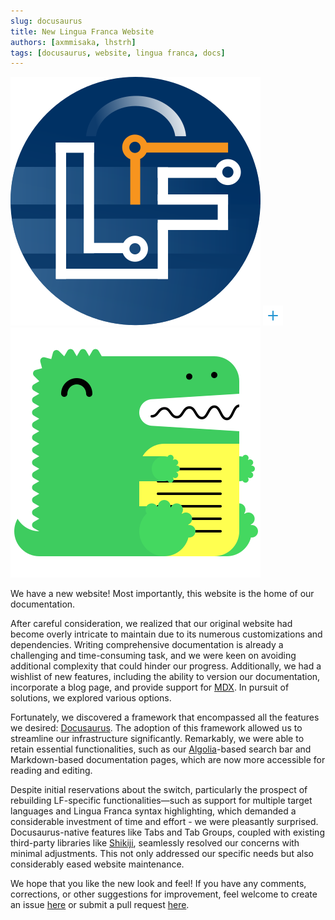 ```yaml
---
slug: docusaurus
title: New Lingua Franca Website
authors: [axmmisaka, lhstrh]
tags: [docusaurus, website, lingua franca, docs]
---
```


![Lingua Franca](../static/img/lf-logo.svg)
![Plus](../static/img/blog/plus.svg)
![Docusaurus](../static/img/blog/docusaurus-logo.svg)

We have a new website! Most importantly, this website is the home of our documentation. 

After careful consideration, we realized that our original website had become overly intricate to maintain due to its numerous customizations and dependencies. Writing comprehensive documentation is already a challenging and time-consuming task, and we were keen on avoiding additional complexity that could hinder our progress. Additionally, we had a wishlist of new features, including the ability to version our documentation, incorporate a blog page, and provide support for [MDX](https://mdxjs.com/). In pursuit of solutions, we explored various options.

Fortunately, we discovered a framework that encompassed all the features we desired: [Docusaurus](https://docusaurus.io/). The adoption of this framework allowed us to streamline our infrastructure significantly. Remarkably, we were able to retain essential functionalities, such as our [Algolia](https://www.algolia.com)-based search bar and Markdown-based documentation pages, which are now more accessible for reading and editing.

Despite initial reservations about the switch, particularly the prospect of rebuilding LF-specific functionalities—such as support for multiple target languages and Lingua Franca syntax highlighting, which demanded a considerable investment of time and effort - we were pleasantly surprised. Docusaurus-native features like Tabs and Tab Groups, coupled with existing third-party libraries like [Shikiji](https://github.com/antfu/shikiji), seamlessly resolved our concerns with minimal adjustments. This not only addressed our specific needs but also considerably eased website maintenance.

We hope that you like the new look and feel! If you have any comments, corrections, or other suggestions for improvement, feel welcome to create an issue [here](https://github.com/lf-lang/lf-lang.github.io/issues) or submit a pull request [here](https://github.com/lf-lang/lf-lang.github.io/pulls).
